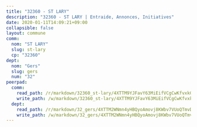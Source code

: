 ```yaml
---
title: "32360 - ST LARY"
description: "32360 - ST LARY | Entraide, Annonces, Initiatives"
date: 2020-01-11T14:09:21+09:00
collapsible: false
layout: commune
comm:
  nom: "ST LARY"
  slug: st-lary
  cp: "32360"
dept:
  nom: "Gers"
  slug: gers
  num: "32"
peerpad:
  comm:
    read_path: /r/markdown/32360_st-lary/4XTTM9YJFavY63MiEifVCgCwKfvxkGL7DUr6bZX1euWdJuUEZ
    write_path: /w/markdown/32360_st-lary/4XTTM9YJFavY63MiEifVCgCwKfvxkGL7DUr6bZX1euWdJuUEZ-K3TgUwMHTxiMsXgFyF9YJfHwAD7DUHzd6SJeNbGTiw3NCtCdmkXUbrDGa74AnymWvzstaaB8dT5ih9D1pvoS3eaRyF3fN3xtZZp6qY2JZeEoHiqJ8Gb5V3HTHoU43vSfA9eHjm2u
  dept:
    read_path: /r/markdown/32_gers/4XTTM2WNmn4yHBQyoAmovj8KWbv7VUoQTmvDpdT3o124AgWEe
    write_path: /w/markdown/32_gers/4XTTM2WNmn4yHBQyoAmovj8KWbv7VUoQTmvDpdT3o124AgWEe-K3TgUpYJfQLfW5uoLbdwErZNx29AEkCAso1EvCZzqaD3z7aQWWvGchjPJifpsj2b2MrnxAXUWCQXyv6K9rEMDPiEmuqTRE8ziuYLh1MUbtQUwwoYxV2abqSdJr66fFRHJZtY62y8
---
```


